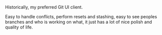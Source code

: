 Historically, my preferred Git UI client.

Easy to handle conflicts, perform resets and stashing, easy to see peoples
branches and who is working on what, it just has a lot of nice polish and
quality of life.
